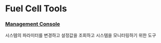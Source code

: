 # Fuel Cell Tools
### [Management Console](mgmt-tools/README.md)

시스템의 파라미터를 변경하고 설정값을 조회하고 시스템을 모니터링하기 위한 도구

